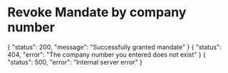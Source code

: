 # Revoke Mandate by company number

<api-endpoint openapi-path="./../openapi.yaml" endpoint="/mandate/revoke/{companyNumber}" method="post">
   <response type="200">
        <sample>
            {
              "status": 200,
              "message": "Successfully granted mandate"
            }
        </sample>
    </response>
<response type="404">
    <sample>
        {
          "status": 404,
          "error": "The company number you entered does not exist"
        }
    </sample>
</response>
<response type="500">
    <sample>
        {
          "status": 500,
          "error": "Internal server error"
        }
    </sample>
</response>
</api-endpoint>
